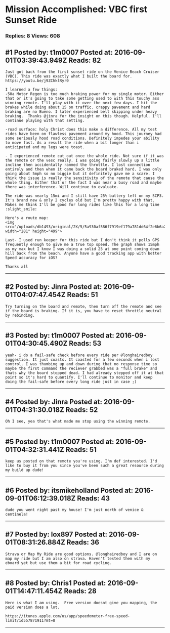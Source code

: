 # Mission Accomplished: VBC first Sunset Ride

### Replies: 8 Views: 608

## \#1 Posted by: t1m0007 Posted at: 2016-09-01T03:39:43.949Z Reads: 82

```
Just got back from the first sunset ride on the Venice Beach Cruiser (VBC). This ride was exactly what I built the board for. 
https://youtu.be/j9ZChklRyr0

I learned a few things:
-50a Motor Regen is too much braking power for my single motor. Either that or it's going to take some getting used to with this touchy ass winning remote. I'll play with it over the next few days. I hit the brakes while doing about 15 on traffic. crappy pavement and hard braking are no Bueno. I later experienced belt skipping under heavy braking.  Thanks @jinra for the insight on this though. Helpful. I'll continue playing with that setting.

-road surface: holy Christ does this make a difference. All my test rides have been on flawless pavement around my hood. This journey had some seriously hood road conditions. Definitely impedes your ability to move fast. As a result the ride when a bit longer than i anticipated and my legs were toast. 

- I experienced remote cut out once the whole ride. Not sure if it was the remote or the vesc really. I was going fairly slowly up a little incline then accidentally rammed the throttle. I lost connection entirely and then when it came back the board braked hard. I was only going about 5mph so no biggie but it definitely gave me a scare. I think the issue is really the sensitivity of the remote that cause the whole thing. Either that or the fact I was near a busy road and maybe there was interference. Will continue to evaluate. 

The ride was nearly 15mi and I still have 25% battery left on my SCP3. It's brand new & only 2 cycles old but I'm pretty happy with that. Makes me think I'll be good for long rides like this for a long time :slight_smile:

Here's a route map:
<img src="/uploads/db1493/original/2X/5/5a930af586f7919ef179a781dd64f2e6b6a20d0e.png" width="281" height="499">

Last- I used run keeper for this ride but I don't think it polls GPS frequently enough to give me a true top speed. The graph shows 15mph as my max but I know I was doing a solid 25 at one point coming down hill back from the beach. Anyone have a good tracking app with better Speed accuracy for iOS?

Thanks all
```

---
## \#2 Posted by: Jinra Posted at: 2016-09-01T04:07:47.454Z Reads: 51

```
Try turning on the board and remote, then turn off the remote and see if the board is braking. If it is, you have to reset throttle neutral by rebinding.
```

---
## \#3 Posted by: t1m0007 Posted at: 2016-09-01T04:30:45.490Z Reads: 53

```
yeah- i do a fail-safe check before every ride per @longhairedboy suggestion. It just coasts. It coasted for a few seconds when i lost control. I was thumbing up and down during that no response time so maybe the first command the reciever grabbed was a "full brake" and thats why the board stopped dead. I had already stepped off it at that point so it's hard to quantify. I'll continue to monitor and keep doing the fail-safe before every long ride just in case ;)
```

---
## \#4 Posted by: Jinra Posted at: 2016-09-01T04:31:30.018Z Reads: 52

```
Oh I see, yea that's what made me stop using the winning remote.
```

---
## \#5 Posted by: t1m0007 Posted at: 2016-09-01T04:32:31.441Z Reads: 51

```
keep us posted on that remote you're using. I'm def interested. I'd like to buy it from you since you've been such a great resource during my build up dude!
```

---
## \#6 Posted by: itsmikeholland Posted at: 2016-09-01T06:12:39.018Z Reads: 43

```
dude you went right past my house! I'm just north of venice & centinela!
```

---
## \#7 Posted by: lox897 Posted at: 2016-09-01T08:31:26.884Z Reads: 36

```
Strava or Map My Ride are good options. @longhairedboy and I are on map my ride but I am also on strava. Haven't tested them with my eboard yet but use them a bit for road cycling.
```

---
## \#8 Posted by: Chris1 Posted at: 2016-09-01T14:47:11.454Z Reads: 28

```
Here is what I am using.  Free version doesnt give you mapping, the paid version does a lot.

https://itunes.apple.com/us/app/speedometer-free-speed-limit/id557871911?mt=8
```

---
